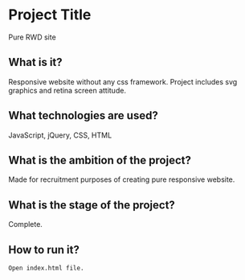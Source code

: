 # Project Title

Pure RWD site

## What is it?

Responsive website without any css framework. Project includes svg graphics and retina screen attitude. 

## What technologies are used?

JavaScript, jQuery, CSS, HTML

## What is the ambition of the project?

Made for recruitment purposes of creating pure responsive website. 

## What is the stage of the project?

Complete.

## How to run it?

```
Open index.html file.
```
